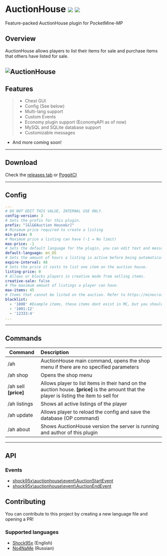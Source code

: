 # AuctionHouse [![](https://poggit.pmmp.io/shield.state/AuctionHouse)](https://poggit.pmmp.io/p/AuctionHouse) [![](https://poggit.pmmp.io/shield.dl.total/AuctionHouse)](https://poggit.pmmp.io/p/AuctionHouse)
Feature-packed AuctionHouse plugin for PocketMine-MP  
   
## Overview  
AuctionHouse allows players to list their items for sale and purchase items that others have listed for sale.  
  
![AuctionHouse](https://github.com/Shock95x/AuctionHouse/blob/master/img/auctionhouse.png)  
---  
## Features  
>- Chest GUI  
>- Config (See below)  
>- Multi-lang support  
>- Custom Events  
>- Economy plugin support (EconomyAPI as of now)  
>- MySQL and SQLite database support  
>- Customizable messages  
- And more coming soon!  
---  
## Download  
Check the [releases tab](https://github.com/Shock95x/AuctionHouse/releases) or [PoggitCI](https://poggit.pmmp.io/ci/Shock95x/AuctionHouse/AuctionHouse/)  
  
---  
## Config  
```yaml  
---  
# DO NOT EDIT THIS VALUE, INTERNAL USE ONLY.  
config-version: 3  
# Sets the prefix for this plugin.  
prefix: "[&l&6Auction House&r]"  
# Minimum price required to create a listing  
min-price: 0
# Maximum price a listing can have (-1 = No limit)  
max-price: -1
# Sets the default language for the plugin, you can edit text and messages in this file.  
default-language: en_US
# Sets the amount of hours a listing is active before being automatically cancelled and expired.  
expire-interval: 48  
# Sets the price it costs to list one item on the auction house.  
listing-price: 0  
# Allows or blocks players in creative mode from selling items.  
creative-sale: false  
# The maximum amount of listings a player can have.  
max-items: 45  
# Items that cannot be listed on the auction. Refer to https://minecraftitemids.com/ or https://minecraft-ids.grahamedgecombe.com/ for a list of item ids.  
blacklist:  
  - '1000' #Example items, these items dont exist in MC, but you should use ones that do if you want.  
  - '1001:12'  
  - '12333:4'
...  
```  
---  
## Commands  
  
| Command        | Description           |  
| ------------- |:--------------|  
| /ah      | AuctionHouse main command, opens the shop menu if there are no specified parameters |  
| /ah shop | Opens the shop menu    |  
| /ah sell **[price]** | Allows player to list items in their hand on the auction house. **[price]** is the amount that the player is listing the item to sell for     |  
| /ah listings | Shows all active listings of the player|  
| /ah update | Allows player to reload the config and save the database (OP command) |  
| /ah about | Shows AuctionHouse version the server is running and author of this plugin |  
---  
## API  
### Events  
- [shock95x\auctionhouse\event\AuctionStartEvent](https://github.com/Shock95x/AuctionHouse/blob/master/src/AuctionHouse/event/AuctionStartEvent.php)  
- [shock95x\auctionhouse\event\AuctionEndEvent](https://github.com/Shock95x/AuctionHouse/blob/master/src/AuctionHouse/event/AuctionEndEvent.php)  
  
## Contributing  
You can contribute to this project by creating a new language file and opening a PR!  
### Supported languages  
- [Shock95x](https://github.com/Shock95x) (English)  
- [No4NaMe](https://github.com/No4NaMe) (Russian)